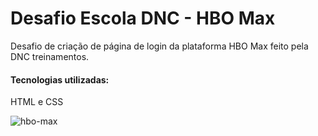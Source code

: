 # Desafio Escola DNC - HBO Max

Desafio de criação de página de login da plataforma HBO Max feito pela DNC treinamentos.

#### Tecnologias utilizadas:
HTML e CSS

![hbo-max](https://user-images.githubusercontent.com/96800792/182730234-9003c0fd-31a9-4b3b-a6ce-313af3df78d7.png)

